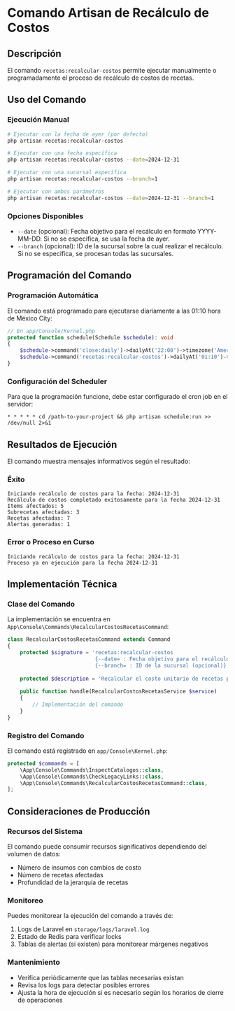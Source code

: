 # Comando Artisan de Recálculo de Costos

## Descripción

El comando `recetas:recalcular-costos` permite ejecutar manualmente o programadamente el proceso de recálculo de costos de recetas.

## Uso del Comando

### Ejecución Manual

```bash
# Ejecutar con la fecha de ayer (por defecto)
php artisan recetas:recalcular-costos

# Ejecutar con una fecha específica
php artisan recetas:recalcular-costos --date=2024-12-31

# Ejecutar con una sucursal específica
php artisan recetas:recalcular-costos --branch=1

# Ejecutar con ambos parámetros
php artisan recetas:recalcular-costos --date=2024-12-31 --branch=1
```

### Opciones Disponibles

- `--date` (opcional): Fecha objetivo para el recálculo en formato YYYY-MM-DD. Si no se especifica, se usa la fecha de ayer.
- `--branch` (opcional): ID de la sucursal sobre la cual realizar el recálculo. Si no se especifica, se procesan todas las sucursales.

## Programación del Comando

### Programación Automática

El comando está programado para ejecutarse diariamente a las 01:10 hora de México City:

```php
// En app/Console/Kernel.php
protected function schedule(Schedule $schedule): void
{
    $schedule->command('close:daily')->dailyAt('22:00')->timezone('America/Mexico_City');
    $schedule->command('recetas:recalcular-costos')->dailyAt('01:10')->timezone('America/Mexico_City');
}
```

### Configuración del Scheduler

Para que la programación funcione, debe estar configurado el cron job en el servidor:

```
* * * * * cd /path-to-your-project && php artisan schedule:run >> /dev/null 2>&1
```

## Resultados de Ejecución

El comando muestra mensajes informativos según el resultado:

### Éxito
```
Iniciando recálculo de costos para la fecha: 2024-12-31
Recálculo de costos completado exitosamente para la fecha 2024-12-31
Items afectados: 5
Subrecetas afectadas: 3
Recetas afectadas: 7
Alertas generadas: 1
```

### Error o Proceso en Curso
```
Iniciando recálculo de costos para la fecha: 2024-12-31
Proceso ya en ejecución para la fecha 2024-12-31
```

## Implementación Técnica

### Clase del Comando

La implementación se encuentra en `App\Console\Commands\RecalcularCostosRecetasCommand`:

```php
class RecalcularCostosRecetasCommand extends Command
{
    protected $signature = 'recetas:recalcular-costos 
                            {--date= : Fecha objetivo para el recálculo (formato YYYY-MM-DD, por defecto ayer)} 
                            {--branch= : ID de la sucursal (opcional)}';
    
    protected $description = 'Recalcular el costo unitario de recetas publicadas y subrecetas cuyo insumo cambió de precio el día anterior, y propagar costo a padres';
    
    public function handle(RecalcularCostosRecetasService $service)
    {
        // Implementación del comando
    }
}
```

### Registro del Comando

El comando está registrado en `app/Console\Kernel.php`:

```php
protected $commands = [
    \App\Console\Commands\InspectCatalogos::class,
    \App\Console\Commands\CheckLegacyLinks::class,
    \App\Console\Commands\RecalcularCostosRecetasCommand::class,
];
```

## Consideraciones de Producción

### Recursos del Sistema

El comando puede consumir recursos significativos dependiendo del volumen de datos:
- Número de insumos con cambios de costo
- Número de recetas afectadas
- Profundidad de la jerarquía de recetas

### Monitoreo

Puedes monitorear la ejecución del comando a través de:

1. Logs de Laravel en `storage/logs/laravel.log`
2. Estado de Redis para verificar locks
3. Tablas de alertas (si existen) para monitorear márgenes negativos

### Mantenimiento

- Verifica periódicamente que las tablas necesarias existan
- Revisa los logs para detectar posibles errores
- Ajusta la hora de ejecución si es necesario según los horarios de cierre de operaciones